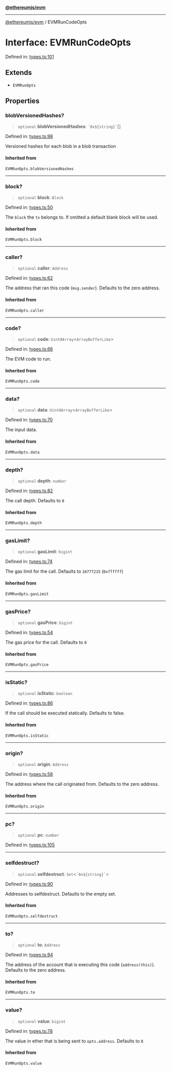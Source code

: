 [**@ethereumjs/evm**](../README.md)

***

[@ethereumjs/evm](../README.md) / EVMRunCodeOpts

# Interface: EVMRunCodeOpts

Defined in: [types.ts:101](https://github.com/ethereumjs/ethereumjs-monorepo/blob/master/packages/evm/src/types.ts#L101)

## Extends

- `EVMRunOpts`

## Properties

### blobVersionedHashes?

> `optional` **blobVersionedHashes**: `` `0x${string}` ``[]

Defined in: [types.ts:98](https://github.com/ethereumjs/ethereumjs-monorepo/blob/master/packages/evm/src/types.ts#L98)

Versioned hashes for each blob in a blob transaction

#### Inherited from

`EVMRunOpts.blobVersionedHashes`

***

### block?

> `optional` **block**: `Block`

Defined in: [types.ts:50](https://github.com/ethereumjs/ethereumjs-monorepo/blob/master/packages/evm/src/types.ts#L50)

The `block` the `tx` belongs to. If omitted a default blank block will be used.

#### Inherited from

`EVMRunOpts.block`

***

### caller?

> `optional` **caller**: `Address`

Defined in: [types.ts:62](https://github.com/ethereumjs/ethereumjs-monorepo/blob/master/packages/evm/src/types.ts#L62)

The address that ran this code (`msg.sender`). Defaults to the zero address.

#### Inherited from

`EVMRunOpts.caller`

***

### code?

> `optional` **code**: `Uint8Array`\<`ArrayBufferLike`\>

Defined in: [types.ts:66](https://github.com/ethereumjs/ethereumjs-monorepo/blob/master/packages/evm/src/types.ts#L66)

The EVM code to run.

#### Inherited from

`EVMRunOpts.code`

***

### data?

> `optional` **data**: `Uint8Array`\<`ArrayBufferLike`\>

Defined in: [types.ts:70](https://github.com/ethereumjs/ethereumjs-monorepo/blob/master/packages/evm/src/types.ts#L70)

The input data.

#### Inherited from

`EVMRunOpts.data`

***

### depth?

> `optional` **depth**: `number`

Defined in: [types.ts:82](https://github.com/ethereumjs/ethereumjs-monorepo/blob/master/packages/evm/src/types.ts#L82)

The call depth. Defaults to `0`

#### Inherited from

`EVMRunOpts.depth`

***

### gasLimit?

> `optional` **gasLimit**: `bigint`

Defined in: [types.ts:74](https://github.com/ethereumjs/ethereumjs-monorepo/blob/master/packages/evm/src/types.ts#L74)

The gas limit for the call. Defaults to `16777215` (`0xffffff`)

#### Inherited from

`EVMRunOpts.gasLimit`

***

### gasPrice?

> `optional` **gasPrice**: `bigint`

Defined in: [types.ts:54](https://github.com/ethereumjs/ethereumjs-monorepo/blob/master/packages/evm/src/types.ts#L54)

The gas price for the call. Defaults to `0`

#### Inherited from

`EVMRunOpts.gasPrice`

***

### isStatic?

> `optional` **isStatic**: `boolean`

Defined in: [types.ts:86](https://github.com/ethereumjs/ethereumjs-monorepo/blob/master/packages/evm/src/types.ts#L86)

If the call should be executed statically. Defaults to false.

#### Inherited from

`EVMRunOpts.isStatic`

***

### origin?

> `optional` **origin**: `Address`

Defined in: [types.ts:58](https://github.com/ethereumjs/ethereumjs-monorepo/blob/master/packages/evm/src/types.ts#L58)

The address where the call originated from. Defaults to the zero address.

#### Inherited from

`EVMRunOpts.origin`

***

### pc?

> `optional` **pc**: `number`

Defined in: [types.ts:105](https://github.com/ethereumjs/ethereumjs-monorepo/blob/master/packages/evm/src/types.ts#L105)

***

### selfdestruct?

> `optional` **selfdestruct**: `Set`\<`` `0x${string}` ``\>

Defined in: [types.ts:90](https://github.com/ethereumjs/ethereumjs-monorepo/blob/master/packages/evm/src/types.ts#L90)

Addresses to selfdestruct. Defaults to the empty set.

#### Inherited from

`EVMRunOpts.selfdestruct`

***

### to?

> `optional` **to**: `Address`

Defined in: [types.ts:94](https://github.com/ethereumjs/ethereumjs-monorepo/blob/master/packages/evm/src/types.ts#L94)

The address of the account that is executing this code (`address(this)`). Defaults to the zero address.

#### Inherited from

`EVMRunOpts.to`

***

### value?

> `optional` **value**: `bigint`

Defined in: [types.ts:78](https://github.com/ethereumjs/ethereumjs-monorepo/blob/master/packages/evm/src/types.ts#L78)

The value in ether that is being sent to `opts.address`. Defaults to `0`

#### Inherited from

`EVMRunOpts.value`

